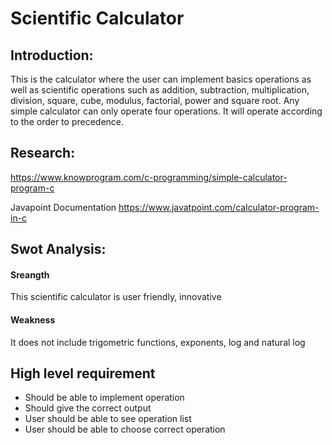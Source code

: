 # Scientific Calculator
## Introduction:

This is the calculator where the user can implement basics operations as well as scientific operations such as addition, subtraction, multiplication, division, square, cube, modulus, factorial, power and square root. Any simple calculator can only operate four operations.
It will operate according to the order to precedence.

## Research:
https://www.knowprogram.com/c-programming/simple-calculator-program-c

Javapoint Documentation
https://www.javatpoint.com/calculator-program-in-c

## Swot Analysis:
#### Sreangth 
This scientific calculator is user friendly, innovative
#### Weakness
It does not include trigometric functions, exponents, log and natural log

## High level requirement
- Should be able to implement operation
- Should give the correct output
- User should be able to see operation list
- User should be able to choose correct operation
